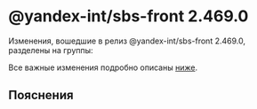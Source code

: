 # @yandex-int/sbs-front 2.469.0

<!-- ЧЕЛОВЕЧЕСКОЕ ВСТУПЛЕНИЕ -->

Изменения, вошедшие в релиз @yandex-int/sbs-front 2.469.0, разделены на группы:

Все важные изменения подробно описаны [ниже](#Пояснения).

## Пояснения

